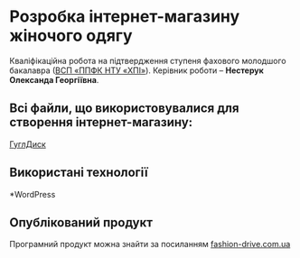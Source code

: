 # Розробка інтернет-магазину жіночого одягу

Кваліфікаційна робота на підтвердження ступеня фахового молодшого
бакалавра ([ВСП «ППФК НТУ «ХПІ»](http://polytechnic.poltava.ua)). Керівник
роботи – **Нестерук Олександа Георгіївна**.

## Всі файли, що використовувалися для створення інтернет-магазину:
[ГуглДиск](https://drive.google.com/drive/folders/1Ea16jdKkjiB_BlpBTptV1i19c1bLJzTM?usp=sharing)


## Використані технології
*WordPress

  
## Опублікований продукт
Програмний продукт можна знайти за посиланням [fashion-drive.com.ua](https://fashion-drive.com.ua/)
